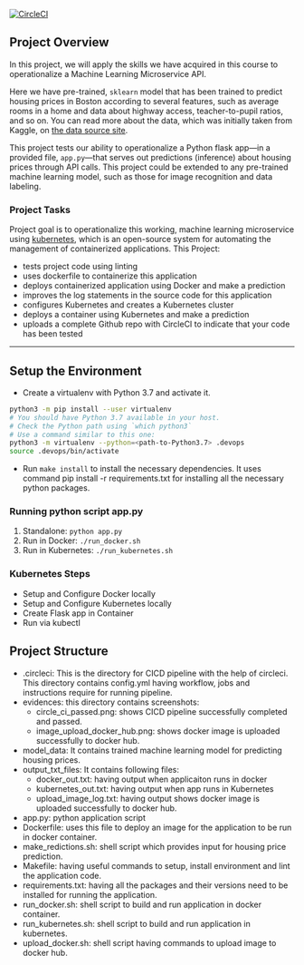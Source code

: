 [![CircleCI](https://dl.circleci.com/status-badge/img/gh/multimac59/project-ml-microservice-kubernetes/tree/master.svg?style=svg)](https://dl.circleci.com/status-badge/redirect/gh/multimac59/project-ml-microservice-kubernetes/tree/master)

## Project Overview

In this project, we will apply the skills we have acquired in this course to operationalize a Machine Learning Microservice API. 

Here we have pre-trained, `sklearn` model that has been trained to predict housing prices in Boston according to several features, such as average rooms in a home and data about highway access, teacher-to-pupil ratios, and so on. You can read more about the data, which was initially taken from Kaggle, on [the data source site](https://www.kaggle.com/c/boston-housing). 

This project tests our ability to operationalize a Python flask app—in a provided file, `app.py`—that serves out predictions (inference) about housing prices through API calls. This project could be extended to any pre-trained machine learning model, such as those for image recognition and data labeling.

### Project Tasks

Project goal is to operationalize this working, machine learning microservice using [kubernetes](https://kubernetes.io/), which is an open-source system for automating the management of containerized applications. This Project:
* tests project code using linting
* uses dockerfile to containerize this application
* deploys containerized application using Docker and make a prediction
* improves the log statements in the source code for this application
* configures Kubernetes and creates a Kubernetes cluster
* deploys a container using Kubernetes and make a prediction
* uploads a complete Github repo with CircleCI to indicate that your code has been tested

---

## Setup the Environment

* Create a virtualenv with Python 3.7 and activate it.  
```bash
python3 -m pip install --user virtualenv
# You should have Python 3.7 available in your host. 
# Check the Python path using `which python3`
# Use a command similar to this one:
python3 -m virtualenv --python=<path-to-Python3.7> .devops
source .devops/bin/activate
```
* Run `make install` to install the necessary dependencies. It uses command pip install -r requirements.txt for installing all the necessary python packages.

### Running python script app.py

1. Standalone:  `python app.py`
2. Run in Docker:  `./run_docker.sh`
3. Run in Kubernetes:  `./run_kubernetes.sh`


### Kubernetes Steps

* Setup and Configure Docker locally
* Setup and Configure Kubernetes locally
* Create Flask app in Container
* Run via kubectl

## Project Structure

* .circleci: This is the directory for CICD pipeline with the help of circleci. This directory contains config.yml having workflow, jobs and instructions require for running pipeline.
* evidences: this directory contains screenshots: 
    * circle_ci_passed.png: shows CICD pipeline successfully completed and passed.
    * image_upload_docker_hub.png: shows docker image is uploaded successfully to docker hub.
* model_data: It contains trained machine learning model for predicting housing prices.
* output_txt_files: It contains following files:
    * docker_out.txt: having output when applicaiton runs in docker
    * kubernetes_out.txt: having output when app runs in Kubernetes
    * upload_image_log.txt: having output shows docker image is uploaded successfully to docker hub.
* app.py: python application script
* Dockerfile: uses this file to deploy an image for the application to be run in docker container.
* make_redictions.sh: shell script which provides input for housing price prediction.
* Makefile: having useful commands to setup, install environment and lint the application code.
* requirements.txt: having all the packages and their versions need to be installed for running the application.
* run_docker.sh: shell script to build and run application in docker container.
* run_kubernetes.sh: shell script to build and run application in kubernetes.
* upload_docker.sh: shell script having commands to upload image to docker hub.